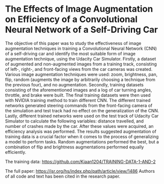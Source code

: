 # The Effects of Image Augmentation on Efficiency of a Convolutional Neural Network of a Self-Driving Car
The objective of this paper was to study the effectiveness of image augmentation techniques in training a Convolutional Neural Network (CNN) of a self-driving car and identify the most suitable form of image augmentation technique, using the Udacity Car Simulator. Firstly, a dataset of augmented and non-augmented images from a training track, consisting of left-, right-, and front-facing views from the car cameras was created. Various image augmentation techniques were used: zoom, brightness, pan, flip, random (augments the image by arbitrarily choosing a technique from the previous four), and no augmentation. Secondly, training datasets consisting of the aforementioned images and a log of car turning angles, throttle, and brake were built. The final training datasets were then used with NVIDIA training method to train different CNN. The different trained networks generated steering commands from the front-facing camera of the simulation and test track had no effect on the generalization of the CNN. Lastly, different trained networks were used on the test track of Udacity Car Simulator to calculate the following variables: distance travelled, and number of crashes made by the car. After these values were acquired, an efficiency analysis was performed. The results suggested augmentation of training data is a crucial factor when it comes to the process of generalizing a model to perform tasks. Random augmentations performed the best, but a combination of flip and brightness augmentations performed equally efficiently.


The training data: https://github.com/Kiaan1204/TRAINING-DATA-1-AND-2

The full paper: https://jsr.org/hs/index.php/path/article/view/1486
Authors of all code and text has been cited in the research paper.
